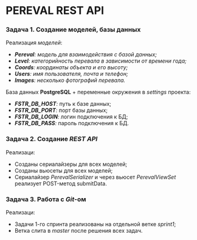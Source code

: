 # PEREVAL REST API
### Задача 1. Создание моделей, базы данных

Реализация *моделей*:

* ***Pereval**:* *модель для взаимодействия с базой данных;*
* ***Level**:* *категорийность перевала в зависимости от времени года;*
* ***Coords**:* *координаты объекта и его высоту;*
* ***Users**:* *имя пользователя,	почта и телефон;*
* ***Images**:* *несколько фотографий перевала.*

База данных **PostgreSQL** + переменные окружения в *settings* проекта:
* ***FSTR_DB_HOST**:* путь к базе данных;
* ***FSTR_DB_PORT**:* порт базы данных;
* ***FSTR_DB_LOGIN**:* логин подключения к БД;
* ***FSTR_DB_PASS**:* пароль подключения к БД.

### Задача 2. Создание *REST API*

Реализаци:

* Созданы сериалайзеры для всех моделей;
* Созданы вьюсеты для всех моделей;
* Сериалайзер *PerevalSerializer* и через вьюсет *PerevalViewSet* реализует POST-метод submitData.

### Задача 3. Работа с *Git*-ом

Реализаци:

* Задачи 1-го спринта реализованы на отдельной ветке *sprint1*;
* Ветка слита в *master* после решения всех задач.
